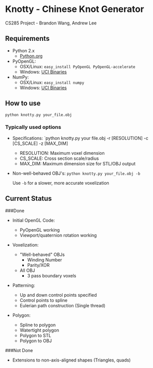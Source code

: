 # Knotty - Chinese Knot Generator
CS285 Project - Brandon Wang, Andrew Lee

## Requirements
* Python 2.x
    * [Python.org](http://www.python.org/download/)
* PyOpenGL:
    * OSX/Linux: `easy_install PyOpenGL PyOpenGL-accelerate`
    * Windows: [UCI Binaries](http://www.lfd.uci.edu/~gohlke/pythonlibs/#pyopengl)
* NumPy:
    * OSX/Linux: `easy_install numpy`
    * Windows: [UCI Binaries](http://www.lfd.uci.edu/~gohlke/pythonlibs/#numpy)

## How to use
`python knotty.py your_file.obj`
### Typically used options
* Specifications:
    `python knotty.py your file.obj -r [RESOLUTION] -c [CS_SCALE] -z [MAX_DIM]
    * RESOLUTION: Maximum voxel dimension
    * CS_SCALE: Cross section scale/radius
    * MAX_DIM: Maximum dimension size for STL/OBJ output

* Non-well-behaved OBJ's:
  `python knotty.py your_file.obj -b`

  Use `-b` for a slower, more accurate voxelization

## Current Status
###Done
* Initial OpenGL Code:
    * PyOpenGL working
    * Viewport/quaternion rotation working

* Voxelization:
    * "Well-behaved" OBJs
        * Winding Number
        * Parity/XOR
    * All OBJ
        * 3 pass boundary voxels

* Patterning:
    * Up and down control points specified
    * Control points to spline
    * Eulerian path construction (Single thread)

* Polygon:
    * Spline to polygon
    * Watertight polygon
    * Polygon to STL
    * Polygon to OBJ

###Not Done
* Extensions to non-axis-aligned shapes (Triangles, quads)
